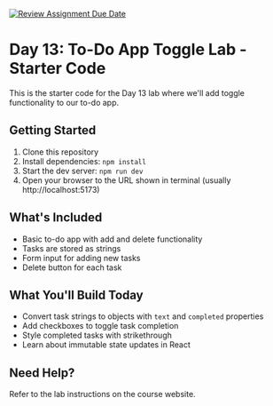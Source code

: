 [![Review Assignment Due Date](https://classroom.github.com/assets/deadline-readme-button-22041afd0340ce965d47ae6ef1cefeee28c7c493a6346c4f15d667ab976d596c.svg)](https://classroom.github.com/a/3WrdvX4E)
# Day 13: To-Do App Toggle Lab - Starter Code

This is the starter code for the Day 13 lab where we'll add toggle functionality to our to-do app.

## Getting Started

1. Clone this repository
2. Install dependencies: `npm install`
3. Start the dev server: `npm run dev`
4. Open your browser to the URL shown in terminal (usually http://localhost:5173)

## What's Included

- Basic to-do app with add and delete functionality
- Tasks are stored as strings
- Form input for adding new tasks
- Delete button for each task

## What You'll Build Today

- Convert task strings to objects with `text` and `completed` properties
- Add checkboxes to toggle task completion
- Style completed tasks with strikethrough
- Learn about immutable state updates in React

## Need Help?

Refer to the lab instructions on the course website.
